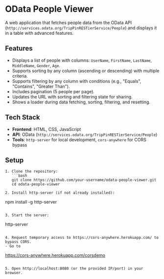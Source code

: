# OData People Viewer

A web application that fetches people data from the OData API (`http://services.odata.org/TripPinRESTierService/People`) and displays it in a table with advanced features.

## Features
- Displays a list of people with columns: `UserName`, `FirstName`, `LastName`, `MiddleName`, `Gender`, `Age`.
- Supports sorting by any column (ascending or descending) with multiple criteria.
- Supports filtering by any column with conditions (e.g., "Equals", "Contains", "Greater Than").
- Includes pagination (5 people per page).
- Updates the URL with sorting and filtering state for sharing.
- Shows a loader during data fetching, sorting, filtering, and resetting.

## Tech Stack
- **Frontend**: HTML, CSS, JavaScript
- **API**: OData (`http://services.odata.org/TripPinRESTierService/People`)
- **Tools**: `http-server` for local development, `cors-anywhere` for CORS bypass

## Setup
```
1. Clone the repository:
   ```bash
   git clone https://github.com/your-username/odata-people-viewer.git
   cd odata-people-viewer

2. Install http-server (if not already installed):
```
npm install -g http-server
```

3. Start the server:
```
http-server
```

4. Request temporary access to https://cors-anywhere.herokuapp.com/ to bypass CORS.
- Go to
```
https://cors-anywhere.herokuapp.com/corsdemo
```

5. Open http://localhost:8080 (or the provided IP/port) in your browser.
```